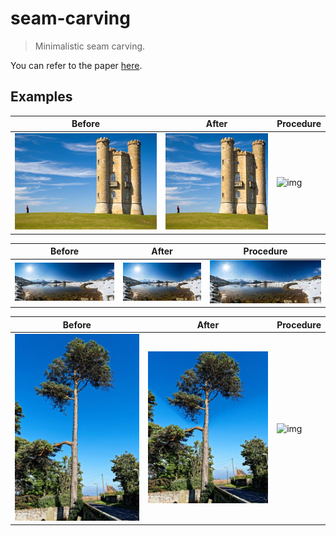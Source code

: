 # seam-carving
> Minimalistic seam carving.

You can refer to the paper [here](https://perso.crans.org/frenoy/matlab2012/seamcarving.pdf).

## Examples
|Before|After|Procedure|
|--|--|--|
|![img](./examples/castle/before.jpg)|![img](./examples/castle/after.jpg)|![img](./examples/castle/demo.gif)|

|Before|After|Procedure|
|--|--|--|
|![img](./examples/lake/before.jpg)|![img](./examples/lake/after.jpg)|![img](./examples/lake/demo.gif)|

|Before|After|Procedure|
|--|--|--|
|![img](./examples/tree/before.jpg)|![img](./examples/tree/after.jpg)|![img](./examples/tree/demo.gif)|